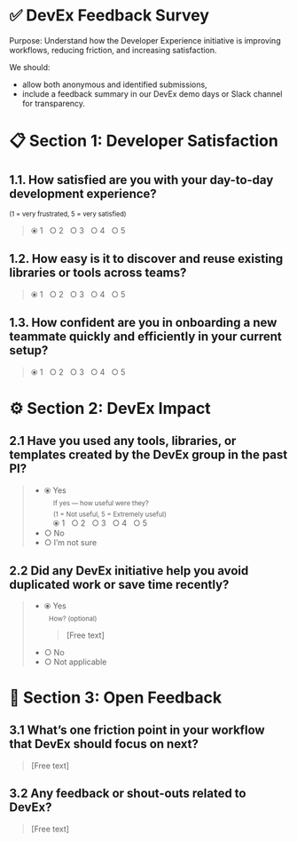 # ✅ DevEx Feedback Survey

Purpose: Understand how the Developer Experience initiative is improving workflows, reducing friction, and increasing satisfaction.

We should:

- allow both anonymous and identified submissions,
- include a feedback summary in our DevEx demo days or Slack channel for transparency.

# 📋 Section 1: Developer Satisfaction

## 1.1. How satisfied are you with your day-to-day development experience?

<sub>(1 = very frustrated, 5 = very satisfied)</sub>
> ⦿ 1 &nbsp; ○ 2 &nbsp; ○ 3 &nbsp; ○ 4 &nbsp; ○ 5

## 1.2. How easy is it to discover and reuse existing libraries or tools across teams?

> ⦿ 1 &nbsp; ○ 2 &nbsp; ○ 3 &nbsp; ○ 4 &nbsp; ○ 5

## 1.3. How confident are you in onboarding a new teammate quickly and efficiently in your current setup?

> ⦿ 1 &nbsp; ○ 2 &nbsp; ○ 3 &nbsp; ○ 4 &nbsp; ○ 5

# ⚙️ Section 2: DevEx Impact

## 2.1 Have you used any tools, libraries, or templates created by the DevEx group in the past PI?

 >- ⦿ Yes<br/>
    &nbsp;&nbsp;&nbsp; <sub>If yes — how useful were they?<br/></sub>
    &nbsp;&nbsp;&nbsp; <sub> (1 = Not useful, 5 = Extremely useful)</sub><br/>
    &nbsp;&nbsp;&nbsp; ⦿ 1 &nbsp; ○ 2 &nbsp; ○ 3 &nbsp; ○ 4 &nbsp; ○ 5
> - ○ No
> - ○ I’m not sure

## 2.2 Did any DevEx initiative help you avoid duplicated work or save time recently?

> - ⦿ Yes<br/>
>&nbsp;&nbsp;<sub>How? (optional)</sub><br/>
>     > [Free text]
> - ○ No
> - ○ Not applicable

# 💬 Section 3: Open Feedback

## 3.1 What’s one friction point in your workflow that DevEx should focus on next?

> [Free text]

## 3.2 Any feedback or shout-outs related to DevEx?

> [Free text]
